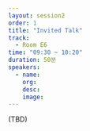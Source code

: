 ```yaml
---
layout: session2
order: 1
title: "Invited Talk"
track:
  - Room E6
time: "09:30 ~ 10:20"
duration: 50분
speakers:
  - name: 
    org: 
    desc: 
    image: 
---
```

(TBD)
